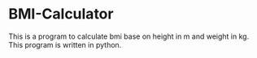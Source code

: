 # BMI-Calculator
This is a program to calculate bmi base on height in m and weight in kg. This program is written in python.
